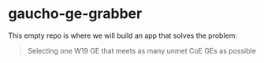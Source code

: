 # gaucho-ge-grabber

This empty repo is where we will build an app that solves the problem:

> Selecting one W19 GE that meets as many unmet CoE GEs as possible
